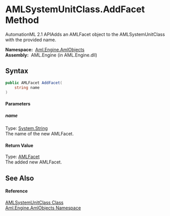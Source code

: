 AMLSystemUnitClass.AddFacet Method
==================================
AutomationML 2.1 APIAdds an AMLFacet object to the AMLSystemUnitClass with the provided name.

  **Namespace:**  [Aml.Engine.AmlObjects][1]  
  **Assembly:**  AML.Engine (in AML.Engine.dll)

Syntax
------

```csharp
public AMLFacet AddFacet(
	string name
)
```

#### Parameters

##### *name*
Type: [System.String][2]  
The name of the new AMLFacet.

#### Return Value
Type: [AMLFacet][3]  
The added new AMLFacet.

See Also
--------

#### Reference
[AMLSystemUnitClass Class][4]  
[Aml.Engine.AmlObjects Namespace][1]  

[1]: ../README.md
[2]: https://docs.microsoft.com/dotnet/api/system.string
[3]: ../AMLFacet/README.md
[4]: README.md
[5]: https://www.automationml.org
[6]: ../../icons/logoShade.png